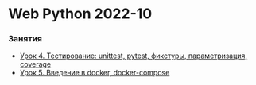# Web Python 2022-10


### Занятия

- [Урок 4. Тестирование: unittest, pytest, фикстуры, параметризация, coverage](lessons/lesson.04/)
- [Урок 5. Введение в docker, docker-compose](lessons/lesson.05/)
